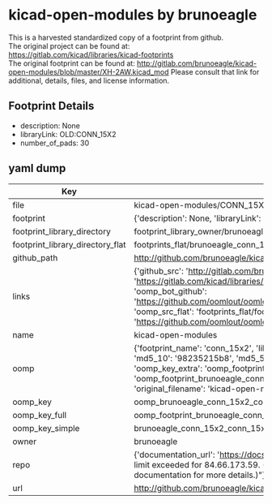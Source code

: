 # kicad-open-modules by brunoeagle  
This is a harvested standardized copy of a footprint from github.  
The original project can be found at:  
https://gitlab.com/kicad/libraries/kicad-footprints  
The original footprint can be found at:
http://gitlab.com/brunoeagle/kicad-open-modules/blob/master/XH-2AW.kicad_mod
Please consult that link for additional, details, files, and license information.  
## Footprint Details
* description: None  
* libraryLink: OLD:CONN_15X2  
* number_of_pads: 30  
## yaml dump  
| Key | Value |  
| --- | --- |  
| file | kicad-open-modules/CONN_15X2.kicad_mod |  
| footprint | {'description': None, 'libraryLink': 'OLD:CONN_15X2', 'number_of_pads': 30} |  
| footprint_library_directory | footprint_library_owner/brunoeagle_kicad-open-modules |  
| footprint_library_directory_flat | footprints_flat/brunoeagle_conn_15x2_conn_15x2/working |  
| github_path | http://github.com/brunoeagle/kicad-open-modules/blob/master/CONN_15X2.kicad_mod |  
| links | {'github_src': 'http://gitlab.com/brunoeagle/kicad-open-modules/blob/master/XH-2AW.kicad_mod', 'github_src_repo': 'https://gitlab.com/kicad/libraries/kicad-footprints', 'oomp_bot': 'footprints/brunoeagle_conn_15x2_conn_15x2/working', 'oomp_bot_github': 'https://github.com/oomlout/oomlout_oomp_footprint_bot/tree/main/footprints/brunoeagle_conn_15x2_conn_15x2/working', 'oomp_src_flat': 'footprints_flat/footprints_flat/brunoeagle_conn_15x2_conn_15x2/working', 'oomp_src_flat_github': 'https://github.com/oomlout/oomlout_oomp_footprint_src/tree/main/footprints_flat/brunoeagle_conn_15x2_conn_15x2/working'} |  
| name | kicad-open-modules |  
| oomp | {'footprint_name': 'conn_15x2', 'library_name': 'conn_15x2_kicad_mod', 'md5': '98235215b80eeef906824c0d3a6aa715', 'md5_10': '98235215b8', 'md5_5': '98235', 'md5_6': '982352', 'oomp_key': 'oomp_brunoeagle_conn_15x2_conn_15x2', 'oomp_key_extra': 'oomp_footprint_brunoeagle_conn_15x2_conn_15x2', 'oomp_key_full': 'oomp_footprint_brunoeagle_conn_15x2_conn_15x2_982352', 'oomp_key_simple': 'brunoeagle_conn_15x2_conn_15x2', 'original_filename': 'kicad-open-modules/CONN_15X2.kicad_mod', 'owner_name': 'brunoeagle'} |  
| oomp_key | oomp_brunoeagle_conn_15x2_conn_15x2 |  
| oomp_key_full | oomp_footprint_brunoeagle_conn_15x2_conn_15x2 |  
| oomp_key_simple | brunoeagle_conn_15x2_conn_15x2 |  
| owner | brunoeagle |  
| repo | {'documentation_url': 'https://docs.github.com/rest/overview/resources-in-the-rest-api#rate-limiting', 'message': "API rate limit exceeded for 84.66.173.59. (But here's the good news: Authenticated requests get a higher rate limit. Check out the documentation for more details.)"} |  
| url | http://github.com/brunoeagle/kicad-open-modules |  

